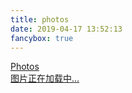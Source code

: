 ```yaml
---
title: photos
date: 2019-04-17 13:52:13
fancybox: true
---
```


<link rel="stylesheet" href="../lib/album/ins.css">
<link rel="stylesheet" href="../lib/album/photoswipe.css">
<link rel="stylesheet" href="../lib/album/default-skin/default-skin.css">
<div class="photos-btn-wrap">
  <a class="photos-btn active" href="javascript:void(0)" target="_blank" rel="external">Photos</a>
</div>

<div class="instagram itemscope">
  <a href="https://njfylong.github.io" target="_blank" class="open-ins">图片正在加载中…</a>
</div>

<script>
  (function() {
    var loadScript = function(path) {
      var $script = document.createElement('script')
      document.getElementsByTagName('body')[0].appendChild($script)
      $script.setAttribute('src', path)
    }
    setTimeout(function() {
        loadScript('../lib/album/ins.js')
    }, 0)
  })()
</script>
